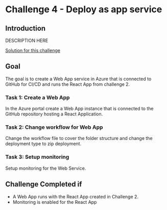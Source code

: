 # Challenge 4 - Deploy as app service

## Introduction

DESCRIPTION HERE

[Solution for this challenge](../SolutionGuide/04-Deploy-as-app-service-solution.md)

## Goal

The goal is to create a Web App service in Azure that is connected to GitHub for CI/CD and runs the React App from challenge 2.

### Task 1: Create a Web App

In the Azure portal create a Web App instance that is connected to the GitHub repository hosting a React Application.

### Task 2: Change workflow for Web App

Change the workflow file to cover the folder structure and change the deployment type to zip deployment.

### Task 3: Setup monitoring

Setup monitoring for the Web Service.

## Challenge Completed if

- A Web App runs with the React App created in Challenge 2.
- Monitoring is enabled for the React App
